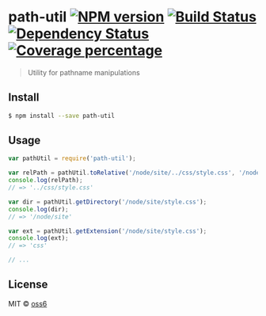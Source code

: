 # path-util [![NPM version][npm-image]][npm-url] [![Build Status][travis-image]][travis-url] [![Dependency Status][daviddm-image]][daviddm-url] [![Coverage percentage][coveralls-image]][coveralls-url]
> Utility for pathname manipulations

## Install

```sh
$ npm install --save path-util
```

## Usage

```js
var pathUtil = require('path-util');

var relPath = pathUtil.toRelative('/node/site/../css/style.css', '/node/site');
console.log(relPath);
// => '../css/style.css'

var dir = pathUtil.getDirectory('/node/site/style.css');
console.log(dir);
// => '/node/site'

var ext = pathUtil.getExtension('/node/site/style.css');
console.log(ext);
// => 'css'

// ...
```

## License

MIT © [oss6](oss6.github.io)


[npm-image]: https://badge.fury.io/js/path-util.svg
[npm-url]: https://npmjs.org/package/path-util
[travis-image]: https://travis-ci.org/oss6/path-util.svg?branch=master
[travis-url]: https://travis-ci.org/oss6/path-util
[daviddm-image]: https://david-dm.org/oss6/path-util.svg?theme=shields.io
[daviddm-url]: https://david-dm.org/oss6/path-util
[coveralls-image]: https://coveralls.io/repos/oss6/path-util/badge.svg
[coveralls-url]: https://coveralls.io/r/oss6/path-util
